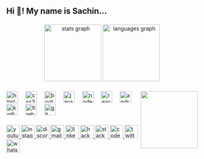 <h2 align="left">Hi 👋! My name is Sachin...</h2>

###

<div align="center">
  <img src="https://github-readme-stats.vercel.app/api?username=sachin066&hide_title=false&hide_rank=false&show_icons=true&include_all_commits=true&count_private=true&disable_animations=false&theme=dracula&locale=en&hide_border=false" height="150" alt="stats graph"  />
  <img src="https://github-readme-stats.vercel.app/api/top-langs?username=sachin066&locale=en&hide_title=false&layout=compact&card_width=320&langs_count=5&theme=dracula&hide_border=false" height="150" alt="languages graph"  />
</div>

###

<img align="right" height="150" src="https://lh3.googleusercontent.com/pw/AIL4fc8iEzYJoDyFdYhP_U2lu5zpto9QXY3ZE2kk8oVSAgH6rm-y8JNFAqi-JxNEOmU2GNdVcbNEWLIYIfC2gSfHc8gSrdnUfzbAQvFrv6qgvo0PQB5yqILE_MpoY7Zk__iyFzvzfLdOHeRF1y3EZgrMHty6zVkKvHwEKpMGG5fAPzW3rUBCK8GxjeeiDH4LRZ2tQvNMHup-r4cUoixYWa0zFkDMjey7B7Xgrf9ia0XPOWWWcYsASyK6WV01tHtUZzq1BEkOGevtmJT6AhImgqvNHXwz32pWILlv0KLaLjH8-xLn7LFu1BUHLBmKlfitY1c2dDI63WWQNgd9U0C2A-mIy2GjtmLHkKckajolbRM4Y16l5_QVmFjnA9KGcOyTeNlXkfk_oZJLDMISsUw_di-9PV8XXqcsellJ8gc7ttkxJ1zi3eKamuJHHayXgiIp2m9MtmARzysa5rBtZ00RnDGckPJeoMK4D7EppnmcDzSWKke_pBZouDtowlV7MAKM4TAhpb7j-dlas5GbWKfOUFFePycRG22hucQ3Mps9ka8pYZqXPw-9Ff1CrNnxV26PEC5CFiRteQzD5sDmiTc6wpvA4qhK7vcPZsTTEBiysOW6WAbd9veUuEYxwJl99Fp7RuyMN4I5uALMh0nvqM6y4SXD2ATEyOmSqaavM8OVx3QVpEOV3OcwCh8uEPG7phyzLXuVhbUnpeOKHl3fbNexrbOFmGBy9eBQWyE6UpxtSRulTpmItxcB9Ane2tBiE97Ya6yI5ocbVKWJQgYLTkdQB7w-BrdaRkKfagyLt3k9hRU3byQe0nYuZktPFlPXpooGGIx0nZrJORdnRSCg39PpZYr281xi2DchpONpsqEkEwP2je__fnyeKnybWbr6GeQkBbv6u7SCD0N5saIZViIX9pvz3qmY7vSWVYABj-YoCexr1g7InUPWH5OgIpaHd24VTBdmI8TdiceFN3B1eJMvs767PRpTGyJQCr4-pNc2o6Rn8J8FzQDLLd5NAWsSH3cYbhKOhS05ps0VC9K9KdbsLmDj38seXe6k7eP-pW9qDwg=w924-h924-s-no?authuser=0"  />

###

<div align="left">
  <img src="https://cdn.jsdelivr.net/gh/devicons/devicon/icons/html5/html5-original.svg" height="30" alt="html5 logo"  />
  <img width="12" />
  <img src="https://cdn.jsdelivr.net/gh/devicons/devicon/icons/css3/css3-original.svg" height="30" alt="css3 logo"  />
  <img width="12" />
  <img src="https://cdn.jsdelivr.net/gh/devicons/devicon/icons/bootstrap/bootstrap-original.svg" height="30" alt="bootstrap logo"  />
  <img width="12" />
  <img src="https://cdn.jsdelivr.net/gh/devicons/devicon/icons/javascript/javascript-original.svg" height="30" alt="javascript logo"  />
  <img width="12" />
  <img src="https://cdn.jsdelivr.net/gh/devicons/devicon/icons/nodejs/nodejs-original.svg" height="30" alt="nodejs logo"  />
  <img width="12" />
  <img src="https://cdn.jsdelivr.net/gh/devicons/devicon/icons/react/react-original.svg" height="30" alt="react logo"  />
  <img width="12" />
  <img src="https://cdn.jsdelivr.net/gh/devicons/devicon/icons/androidstudio/androidstudio-original.svg" height="30" alt="androidstudio logo"  />
  <img width="12" />
  <img src="https://cdn.jsdelivr.net/gh/devicons/devicon/icons/kotlin/kotlin-original.svg" height="30" alt="kotlin logo"  />
  <img width="12" />
  <img src="https://cdn.jsdelivr.net/gh/devicons/devicon/icons/firebase/firebase-plain.svg" height="30" alt="firebase logo"  />
  <img width="12" />
  <img src="https://cdn.jsdelivr.net/gh/devicons/devicon/icons/git/git-original.svg" height="30" alt="git logo"  />
</div>

###

<div align="left">
  <a href="https://www.youtube.com/@programmer___0663" target="_blank">
    <img src="https://img.shields.io/static/v1?message=Youtube&logo=youtube&label=&color=FF0000&logoColor=white&labelColor=&style=for-the-badge" height="35" alt="youtube logo"  />
  </a>
  <a href="https://www.instagram.com/programmer___066/" target="_blank">
    <img src="https://img.shields.io/static/v1?message=Instagram&logo=instagram&label=&color=E4405F&logoColor=white&labelColor=&style=for-the-badge" height="35" alt="instagram logo"  />
  </a>
  <a href="https://discord.gg/hKv8yq7f" target="_blank">
    <img src="https://img.shields.io/static/v1?message=Discord&logo=discord&label=&color=7289DA&logoColor=white&labelColor=&style=for-the-badge" height="35" alt="discord logo"  />
  </a>
  <a href="sachinsaroj0013@gmail.com" target="_blank">
    <img src="https://img.shields.io/static/v1?message=Gmail&logo=gmail&label=&color=D14836&logoColor=white&labelColor=&style=for-the-badge" height="35" alt="gmail logo"  />
  </a>
  <a href="https://www.linkedin.com/in/sachin-saroj-86206b230/" target="_blank">
    <img src="https://img.shields.io/static/v1?message=LinkedIn&logo=linkedin&label=&color=0077B5&logoColor=white&labelColor=&style=for-the-badge" height="35" alt="linkedin logo"  />
  </a>
  <a href="https://www.hackerrank.com/sachinsaroj066" target="_blank">
    <img src="https://img.shields.io/static/v1?message=HackerRank&logo=hackerrank&label=&color=2EC866&logoColor=white&labelColor=&style=for-the-badge" height="35" alt="hackerrank logo"  />
  </a>
  <a href="https://stackoverflow.com/users/21381235/sachin-saroj" target="_blank">
    <img src="https://img.shields.io/static/v1?message=Stackoverflow&logo=stackoverflow&label=&color=FE7A16&logoColor=white&labelColor=&style=for-the-badge" height="35" alt="stackoverflow logo"  />
  </a>
  <a href="https://codesandbox.io/dashboard/recent?workspace=5077fd0e-e522-42c6-a12b-37f36040cb6b" target="_blank">
    <img src="https://img.shields.io/static/v1?message=Codesandbox&logo=codesandbox&label=&color=040404&logoColor=DBDBDB&labelColor=&style=for-the-badge" height="35" alt="codesandbox logo"  />
  </a>
  <a href="https://twitter.com/Programmer__066" target="_blank">
    <img src="https://img.shields.io/static/v1?message=Twitter&logo=twitter&label=&color=1DA1F2&logoColor=white&labelColor=&style=for-the-badge" height="35" alt="twitter logo"  />
  </a>
  <img src="https://img.shields.io/static/v1?message=Whatsapp&logo=whatsapp&label=&color=25D366&logoColor=white&labelColor=&style=for-the-badge" height="35" alt="whatsapp logo"  />
</div>

###

